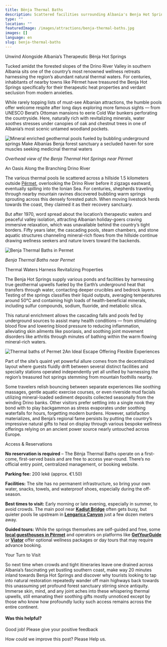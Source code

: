 ```yaml
---
title: Bënja Thermal Baths
description: Scattered facilities surrounding Albania's Benja Hot Springs supply various cascades and pools nourished by underground upwells averaging 50°C emerging to relax wellness seekers through massages, exercise and mud treatments.
type: ""
location: ""
featuredImage: /images/attractions/benja-thermal-baths.jpg
images: []
language: en
slug: benja-thermal-baths
---
```


Unwind Alongside Albania’s Therapeutic Bënja Hot Springs

Tucked amidst the forested slopes of the Drino River Valley in southern Albania sits one of the country’s most renowned wellness retreats harnessing the region’s abundant natural thermal waters. For centuries, inhabitants of nearby towns like Përmet have treasured the Benja Hot Springs specifically for their therapeutic heat properties and verdant seclusion from modern anxieties.

While rarely topping lists of must-see Albanian attractions, the humble pools offer welcome respite after long days exploring more famous sights — from UNESCO Berat’s Ottoman mansions to eerie Cold War bunkers perforating the countryside. Here, naturally rich with revitalizing minerals, water soothes stresses under canopies of oak and chestnut trees in one of Albania’s most scenic untamed woodland pockets.

![Mineral enriched geothermal pools fueled by bubbling underground springs Make Albanias Benja forest sanctuary a secluded haven for sore muscles seeking medicinal thermal waters](/images/attractions/Mineral-enriched-geothermal-pools-fueled-by-bubbling-underground-springs-Make-Albanias-Benja-forest-sanctuary-a-secluded-haven-for-sore-muscles-seeking-medicinal-thermal-waters.jpeg "Mineral enriched geothermal pools fueled by bubbling underground springs Make Albanias Benja forest sanctuary a secluded haven for sore muscles seeking medicinal thermal waters")

*Overhead view of the Benja Thermal Hot Springs near Përmet*

An Oasis Along the Branching Drino River

The various thermal pools lie scattered across a hillside 1.5 kilometers outside [Përmet](https://albaniavisit.com/destinations/permet/), overlooking the Drino River before it zigzags eastward, eventually spilling into the Ionian Sea. For centuries, shepherds traveling through nearby mountain ravines discovered bubbling warm springs sprouting across this densely forested patch. When moving livestock herds towards the coast, they claimed it as their recovery sanctuary.

But after 1970, word spread about the location’s therapeutic waters and peaceful valley isolation, attracting Albanian holiday-goers craving immersive relaxation, which was unavailable behind the country’s tight borders. Fifty years later, the cascading pools, steam chambers, and stone aquatic structures channeling mineral-rich flows from the hillside continue drawing wellness seekers and nature lovers toward the backends.

![Benja Thermal Baths in Permet](/images/attractions/Benja-Thermal-Baths-in-Permet.jpeg "Benja Thermal Baths in Permet")

*Benja Thermal Baths near Permet*

Thermal Waters Harness Revitalizing Properties

The Benja Hot Springs supply various ponds and facilities by harnessing true geothermal upwells fueled by the Earth’s underground heat that transfers through water, contacting deeper crucibles and bedrock layers. Testing of the springs classifies their liquid outputs, averaging temperatures around 50°C and containing high loads of health-beneficial minerals, including sulfur compounds, sodium, fluoride, and metabolic silica.

This natural enrichment allows the cascading falls and pools fed by underground sources to assist many health conditions — from stimulating blood flow and lowering blood pressure to reducing inflammation, alleviating skin ailments like psoriasis, and soothing joint movement disorders like arthritis through minutes of bathing within the warm flowing mineral-rich waters.

![Thermal baths of Permet 2](/images/attractions/Thermal-baths-of-Permet-2.jpeg "Thermal baths of Permet 2")An Ideal Escape Offering Flexible Experiences

Part of the site’s quaint yet powerful allure comes from the decentralized layout where guests fluidly drift between several distinct facilities and specialty stations operated independently yet all unified by harnessing the region’s treasured hot springs stemming from mountain foothills nearby.

Some travelers relish bouncing between separate experiences like soothing massages, gentle aquatic exercise courses, or even riverside mud facials utilizing mineral-loaded sediment deposits collected seasonally from the winding Drino banks. Other visitors prefer settling into a single nook they bond with to play backgammon as stress evaporates under soothing waterfalls for hours, forgetting modern burdens. However, satisfaction materializes, and Benja’s regional fame persists by putting the country’s impressive natural gifts to heal on display through various bespoke wellness offerings relying on an ancient power source nearly untouched across Europe.

Access & Reservations

**No reservation is required** – The Bënja Thermal Baths operate on a first-come, first-served basis and are free to access year-round. There’s no official entry point, centralized management, or booking website.

**Parking fee:** 200 lekë (approx. €1.50)

**Facilities:** The site has no permanent infrastructure, so bring your own water, snacks, towels, and waterproof shoes, especially during the off-season.

**Best times to visit:** Early morning or late evening, especially in summer, to avoid crowds. The main pool near **[Kadiut Bridge](https://albaniavisit.com/attractions/kadiut-bridge/)** often gets busy, but quieter pools lie upstream in **[Lengarica Canyon](https://albaniavisit.com/attractions/langarica-river/)** just a few dozen meters away.

**Guided tours:** While the springs themselves are self-guided and free, some **[local guesthouses in Përmet](https://booking.tpm.li/MhljGYP4)** and operators on platforms like [](https://www.getyourguide.com)[**GetYourGuide**](https://getyourguide.tpm.li/uYYR1UZQ) or [**Viator**](https://viator.tpm.li/5IjrmplR) offer optional wellness packages or day tours that may require advance booking.

Your Turn to Visit

So next time when crowds and tight itineraries leave one drained across Albania’s fascinating yet bustling southern coast, make way 20 minutes inland towards Benja Hot Springs and discover why tourists looking to tap into natural restoration repeatedly wander off main highways back towards this unassuming yet profound forest sanctuary stirring since antiquity. Immerse skin, mind, and any joint aches into these whispering thermal upwells, still emanating their soothing gifts mostly unnoticed except by those who know how profoundly lucky such access remains across the entire continent.

#### Was this helpful?

 

Good job! Please give your positive feedback

How could we improve this post? Please Help us.